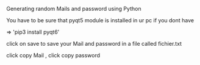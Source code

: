 Generating random Mails and password  using Python

You have to be sure that pyqt5 module is installed in ur pc if you dont have 

 =>   'pip3 install pyqt6'


click on save to save your Mail and password  in a file called fichier.txt

click copy Mail , click copy password
